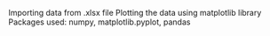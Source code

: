 Importing data from .xlsx file
Plotting the data using matplotlib library
Packages used: numpy, matplotlib.pyplot, pandas
